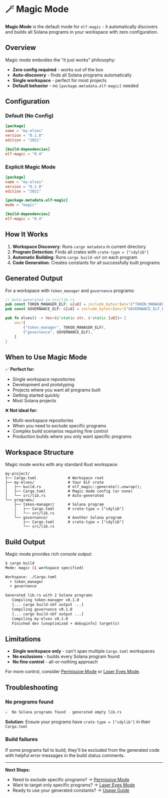 # 🪄 Magic Mode

**Magic Mode** is the default mode for `elf-magic` - it automatically discovers and builds all Solana programs in your workspace with zero configuration.

## Overview

Magic mode embodies the "it just works" philosophy:
- **Zero config required** - works out of the box
- **Auto-discovery** - finds all Solana programs automatically  
- **Single workspace** - perfect for most projects
- **Default behavior** - no `[package.metadata.elf-magic]` needed

## Configuration

### Default (No Config)
```toml
[package]
name = "my-elves"
version = "0.1.0"
edition = "2021"

[build-dependencies]
elf-magic = "0.4"
```

### Explicit Magic Mode
```toml
[package]
name = "my-elves" 
version = "0.1.0"
edition = "2021"

[package.metadata.elf-magic]
mode = "magic"

[build-dependencies]
elf-magic = "0.4"
```

## How It Works

1. **Workspace Discovery**: Runs `cargo metadata` in current directory
2. **Program Detection**: Finds all crates with `crate-type = ["cdylib"]`
3. **Automatic Building**: Runs `cargo build-sbf` on each program
4. **Code Generation**: Creates constants for all successfully built programs

## Generated Output

For a workspace with `token_manager` and `governance` programs:

```rust
// Auto-generated in src/lib.rs
pub const TOKEN_MANAGER_ELF: &[u8] = include_bytes!(env!("TOKEN_MANAGER_ELF_PATH"));
pub const GOVERNANCE_ELF: &[u8] = include_bytes!(env!("GOVERNANCE_ELF_PATH"));

pub fn elves() -> Vec<(&'static str, &'static [u8])> {
    vec![
        ("token_manager", TOKEN_MANAGER_ELF),
        ("governance", GOVERNANCE_ELF),
    ]
}
```

## When to Use Magic Mode

✅ **Perfect for:**
- Single workspace repositories
- Development and prototyping
- Projects where you want all programs built
- Getting started quickly
- Most Solana projects

❌ **Not ideal for:**
- Multi-workspace repositories
- When you need to exclude specific programs
- Complex build scenarios requiring fine control
- Production builds where you only want specific programs

## Workspace Structure

Magic mode works with any standard Rust workspace:

```
my-project/
├── Cargo.toml              # Workspace root
├── my-elves/               # Your ELF crate
│   ├── build.rs            # elf_magic::generate().unwrap();
│   ├── Cargo.toml          # Magic mode config (or none)
│   └── src/lib.rs          # Auto-generated
└── programs/
    ├── token-manager/      # Solana program
    │   ├── Cargo.toml      # crate-type = ["cdylib"]
    │   └── src/lib.rs
    └── governance/         # Another Solana program
        ├── Cargo.toml      # crate-type = ["cdylib"]
        └── src/lib.rs
```

## Build Output

Magic mode provides rich console output:

```bash
$ cargo build
Mode: magic (1 workspace specified)

Workspace: ./Cargo.toml
  + token_manager
  + governance

Generated lib.rs with 2 Solana programs
   Compiling token-manager v0.1.0
   [... cargo build-sbf output ...]
   Compiling governance v0.1.0  
   [... cargo build-sbf output ...]
   Compiling my-elves v0.1.0
   Finished dev [unoptimized + debuginfo] target(s)
```

## Limitations

- **Single workspace only** - can't span multiple `Cargo.toml` workspaces
- **No exclusions** - builds every Solana program found
- **No fine control** - all-or-nothing approach

For more control, consider [Permissive Mode](permissive.md) or [Laser Eyes Mode](laser-eyes.md).

## Troubleshooting

### No programs found
```bash
⚠️  No Solana programs found - generated empty lib.rs
```
**Solution**: Ensure your programs have `crate-type = ["cdylib"]` in their `Cargo.toml`

### Build failures
If some programs fail to build, they'll be excluded from the generated code with helpful error messages in the build status comments.

---

**Next Steps:**
- Need to exclude specific programs? → [Permissive Mode](permissive.md)
- Want to target only specific programs? → [Laser Eyes Mode](laser-eyes.md)
- Ready to use your generated constants? → [Usage Guide](../usage.md) 